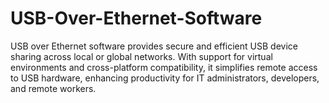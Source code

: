 # USB-Over-Ethernet-Software
USB over Ethernet software provides secure and efficient USB device sharing across local or global networks. With support for virtual environments and cross-platform compatibility, it simplifies remote access to USB hardware, enhancing productivity for IT administrators, developers, and remote workers.
